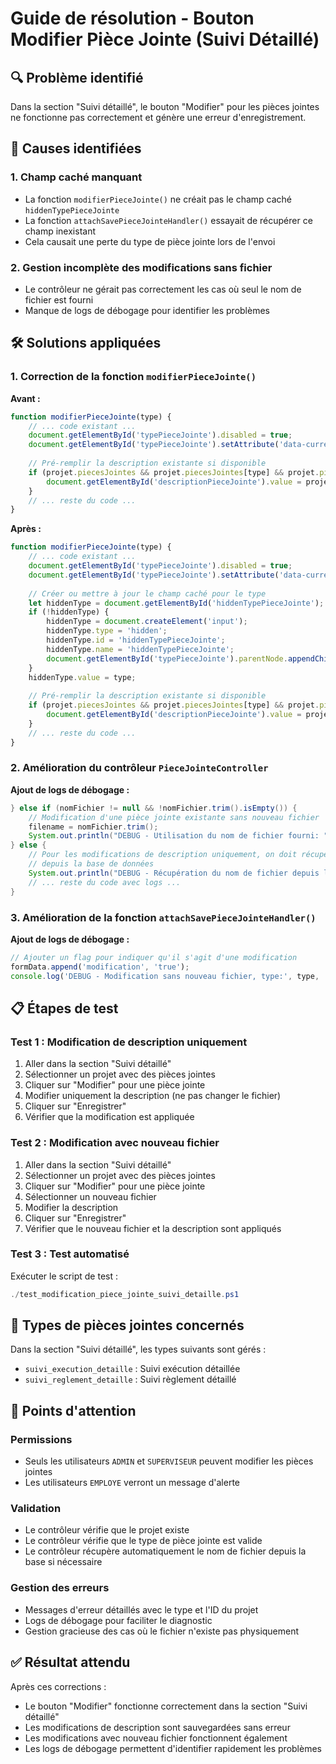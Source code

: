 # Guide de résolution - Bouton Modifier Pièce Jointe (Suivi Détaillé)

## 🔍 **Problème identifié**

Dans la section "Suivi détaillé", le bouton "Modifier" pour les pièces jointes ne fonctionne pas correctement et génère une erreur d'enregistrement.

## 🎯 **Causes identifiées**

### **1. Champ caché manquant**
- La fonction `modifierPieceJointe()` ne créait pas le champ caché `hiddenTypePieceJointe`
- La fonction `attachSavePieceJointeHandler()` essayait de récupérer ce champ inexistant
- Cela causait une perte du type de pièce jointe lors de l'envoi

### **2. Gestion incomplète des modifications sans fichier**
- Le contrôleur ne gérait pas correctement les cas où seul le nom de fichier est fourni
- Manque de logs de débogage pour identifier les problèmes

## 🛠️ **Solutions appliquées**

### **1. Correction de la fonction `modifierPieceJointe()`**

**Avant :**
```javascript
function modifierPieceJointe(type) {
    // ... code existant ...
    document.getElementById('typePieceJointe').disabled = true;
    document.getElementById('typePieceJointe').setAttribute('data-current-type', type);
    
    // Pré-remplir la description existante si disponible
    if (projet.piecesJointes && projet.piecesJointes[type] && projet.piecesJointes[type].description) {
        document.getElementById('descriptionPieceJointe').value = projet.piecesJointes[type].description;
    }
    // ... reste du code ...
}
```

**Après :**
```javascript
function modifierPieceJointe(type) {
    // ... code existant ...
    document.getElementById('typePieceJointe').disabled = true;
    document.getElementById('typePieceJointe').setAttribute('data-current-type', type);
    
    // Créer ou mettre à jour le champ caché pour le type
    let hiddenType = document.getElementById('hiddenTypePieceJointe');
    if (!hiddenType) {
        hiddenType = document.createElement('input');
        hiddenType.type = 'hidden';
        hiddenType.id = 'hiddenTypePieceJointe';
        hiddenType.name = 'hiddenTypePieceJointe';
        document.getElementById('typePieceJointe').parentNode.appendChild(hiddenType);
    }
    hiddenType.value = type;
    
    // Pré-remplir la description existante si disponible
    if (projet.piecesJointes && projet.piecesJointes[type] && projet.piecesJointes[type].description) {
        document.getElementById('descriptionPieceJointe').value = projet.piecesJointes[type].description;
    }
    // ... reste du code ...
}
```

### **2. Amélioration du contrôleur `PieceJointeController`**

**Ajout de logs de débogage :**
```java
} else if (nomFichier != null && !nomFichier.trim().isEmpty()) {
    // Modification d'une pièce jointe existante sans nouveau fichier
    filename = nomFichier.trim();
    System.out.println("DEBUG - Utilisation du nom de fichier fourni: " + filename);
} else {
    // Pour les modifications de description uniquement, on doit récupérer le nom du fichier existant
    // depuis la base de données
    System.out.println("DEBUG - Récupération du nom de fichier depuis la base de données pour le type: " + type);
    // ... reste du code avec logs ...
}
```

### **3. Amélioration de la fonction `attachSavePieceJointeHandler()`**

**Ajout de logs de débogage :**
```javascript
// Ajouter un flag pour indiquer qu'il s'agit d'une modification
formData.append('modification', 'true');
console.log('DEBUG - Modification sans nouveau fichier, type:', type, 'nomFichier:', nomFichier);
```

## 📋 **Étapes de test**

### **Test 1 : Modification de description uniquement**
1. Aller dans la section "Suivi détaillé"
2. Sélectionner un projet avec des pièces jointes
3. Cliquer sur "Modifier" pour une pièce jointe
4. Modifier uniquement la description (ne pas changer le fichier)
5. Cliquer sur "Enregistrer"
6. Vérifier que la modification est appliquée

### **Test 2 : Modification avec nouveau fichier**
1. Aller dans la section "Suivi détaillé"
2. Sélectionner un projet avec des pièces jointes
3. Cliquer sur "Modifier" pour une pièce jointe
4. Sélectionner un nouveau fichier
5. Modifier la description
6. Cliquer sur "Enregistrer"
7. Vérifier que le nouveau fichier et la description sont appliqués

### **Test 3 : Test automatisé**
Exécuter le script de test :
```powershell
./test_modification_piece_jointe_suivi_detaille.ps1
```

## 🔧 **Types de pièces jointes concernés**

Dans la section "Suivi détaillé", les types suivants sont gérés :
- `suivi_execution_detaille` : Suivi exécution détaillée
- `suivi_reglement_detaille` : Suivi règlement détaillé

## 🚨 **Points d'attention**

### **Permissions**
- Seuls les utilisateurs `ADMIN` et `SUPERVISEUR` peuvent modifier les pièces jointes
- Les utilisateurs `EMPLOYE` verront un message d'alerte

### **Validation**
- Le contrôleur vérifie que le projet existe
- Le contrôleur vérifie que le type de pièce jointe est valide
- Le contrôleur récupère automatiquement le nom de fichier depuis la base si nécessaire

### **Gestion des erreurs**
- Messages d'erreur détaillés avec le type et l'ID du projet
- Logs de débogage pour faciliter le diagnostic
- Gestion gracieuse des cas où le fichier n'existe pas physiquement

## ✅ **Résultat attendu**

Après ces corrections :
- Le bouton "Modifier" fonctionne correctement dans la section "Suivi détaillé"
- Les modifications de description sont sauvegardées sans erreur
- Les modifications avec nouveau fichier fonctionnent également
- Les logs de débogage permettent d'identifier rapidement les problèmes 